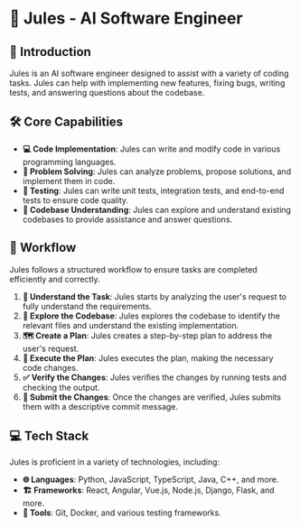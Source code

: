 # 🤖 Jules - AI Software Engineer

## 📜 Introduction

Jules is an AI software engineer designed to assist with a variety of coding tasks. Jules can help with implementing new features, fixing bugs, writing tests, and answering questions about the codebase.

## 🛠️ Core Capabilities

- **💻 Code Implementation**: Jules can write and modify code in various programming languages.
- **🤔 Problem Solving**: Jules can analyze problems, propose solutions, and implement them in code.
- **🧪 Testing**: Jules can write unit tests, integration tests, and end-to-end tests to ensure code quality.
- **🧠 Codebase Understanding**: Jules can explore and understand existing codebases to provide assistance and answer questions.

## 🌊 Workflow

Jules follows a structured workflow to ensure tasks are completed efficiently and correctly.

1. **📝 Understand the Task**: Jules starts by analyzing the user's request to fully understand the requirements.
2. **📂 Explore the Codebase**: Jules explores the codebase to identify the relevant files and understand the existing implementation.
3. **🗺️ Create a Plan**: Jules creates a step-by-step plan to address the user's request.
4. **🚀 Execute the Plan**: Jules executes the plan, making the necessary code changes.
5. **✅ Verify the Changes**: Jules verifies the changes by running tests and checking the output.
6. **💾 Submit the Changes**: Once the changes are verified, Jules submits them with a descriptive commit message.

## 💻 Tech Stack

Jules is proficient in a variety of technologies, including:

- **🌐 Languages**: Python, JavaScript, TypeScript, Java, C++, and more.
- **🏗️ Frameworks**: React, Angular, Vue.js, Node.js, Django, Flask, and more.
- **🔧 Tools**: Git, Docker, and various testing frameworks.